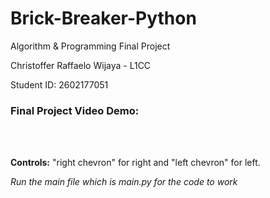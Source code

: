 # Brick-Breaker-Python

Algorithm & Programming Final Project 

Christoffer Raffaelo Wijaya - L1CC

Student ID: 2602177051

### Final Project Video Demo:

<br />
<br />

**Controls:** "right chevron" for right and "left chevron" for left. 

*Run the main file which is main.py for the code to work*
